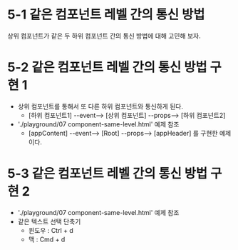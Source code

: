# 5-1 같은 컴포넌트 레벨 간의 통신 방법
상위 컴포넌트가 같은 두 하위 컴포넌트 간의 통신 방법에 대해 고민해 보자.


# 5-2 같은 컴포넌트 레벨 간의 통신 방법 구현 1
- 상위 컴포넌트를 통해서 또 다른 하위 컴포넌트와 통신하게 된다.
    - [하위 컴포넌트1] --event--> [상위 컴포넌트] --props--> [하위 컴포넌트2]
- './playground/07 component-same-level.html' 예제 참조
    - [appContent] --event--> [Root] --props--> [appHeader] 를 구현한 예제 이다.


# 5-3 같은 컴포넌트 레벨 간의 통신 방법 구현 2
- './playground/07 component-same-level.html' 예제 참조
- 같은 텍스트 선택 단축기
    - 윈도우 : Ctrl + d
    - 맥 : Cmd + d

